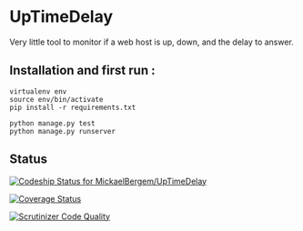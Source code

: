 UpTimeDelay 
===========

Very little tool to monitor if a web host is up, down, and the delay to answer.

Installation and first run :
---

    virtualenv env
    source env/bin/activate
    pip install -r requirements.txt
    
    python manage.py test
    python manage.py runserver

Status
---

[ ![Codeship Status for MickaelBergem/UpTimeDelay](https://www.codeship.io/projects/f8960bf0-02d9-0132-b3d6-02c5d397c789/status)](https://www.codeship.io/projects/30324)

[![Coverage Status](https://img.shields.io/coveralls/MickaelBergem/UpTimeDelay.svg)](https://coveralls.io/r/MickaelBergem/UpTimeDelay?branch=HEAD)

[![Scrutinizer Code Quality](https://scrutinizer-ci.com/g/MickaelBergem/UpTimeDelay/badges/quality-score.png?b=master)](https://scrutinizer-ci.com/g/MickaelBergem/UpTimeDelay/?branch=master)
